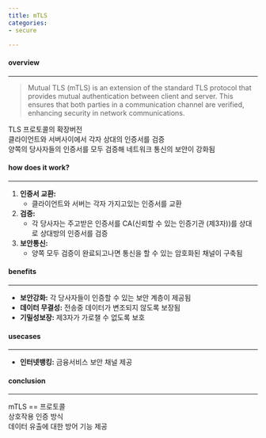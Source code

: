 ```yaml
---
title: mTLS
categories:
- secure

---
```


#### overview
---
> Mutual TLS (mTLS) is an extension of the standard TLS protocol that provides mutual authentication between client and server. This ensures that both parties in a communication channel are verified, enhancing security in network communications.

TLS 프로토콜의 확장버전<br>
클라이언트와 서버사이에서 각자 상대의 인증서를 검증<br>
양쪽의 당사자들의 인증서를 모두 검증해 네트워크 통신의 보안이 강화됨<br>



#### how does it work?
---
1. **인증서 교환:**
   - 클라이언트와 서버는 각자 가지고있는 인증서를 교환
2. **검증:**
   - 각 당사자는 주고받은 인증서를 CA(신뢰할 수 있는 인증기관 (제3자))를 상대로 상대방의 인증서를 검증
3. **보안통신:**
   - 양쪽 모두 검증이 완료되고나면 통신을 할 수 있는 암호화된 채널이 구축됨


#### benefits
---
- **보안강화:** 각 당사자들이 인증할 수 있는 보안 계층이 제공됨
- **데이터 무결성:** 전송중 데이터가 변조되지 않도록 보장됨
- **기밀성보장:** 제3자가 가로챌 수 없도록 보호

#### usecases
---
- **인터넷뱅킹:** 금융서비스 보안 채널 제공


#### conclusion
---
mTLS == 프로토콜<br>
상호작용 인증 방식<br>
데이터 유출에 대한 방어 기능 제공<br>

